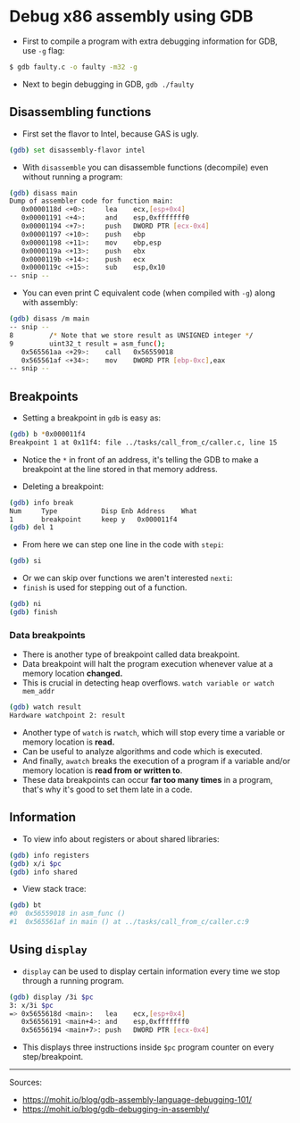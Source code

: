 # Debug x86 assembly using GDB

- First to compile a program with extra debugging information for GDB, use `-g` flag:

```sh
$ gdb faulty.c -o faulty -m32 -g
```

- Next to begin debugging in GDB, `gdb ./faulty`

## Disassembling functions

- First set the flavor to Intel, because GAS is ugly.

```sh
(gdb) set disassembly-flavor intel
```

- With `disassemble` you can disassemble functions (decompile) even without running a program:

```sh
(gdb) disass main
Dump of assembler code for function main:
   0x0000118d <+0>:     lea    ecx,[esp+0x4]
   0x00001191 <+4>:     and    esp,0xfffffff0
   0x00001194 <+7>:     push   DWORD PTR [ecx-0x4]
   0x00001197 <+10>:    push   ebp
   0x00001198 <+11>:    mov    ebp,esp
   0x0000119a <+13>:    push   ebx
   0x0000119b <+14>:    push   ecx
   0x0000119c <+15>:    sub    esp,0x10
-- snip --
```

- You can even print C equivalent code (when compiled with `-g`) along with assembly:

```sh
(gdb) disass /m main
-- snip --
8         /* Note that we store result as UNSIGNED integer */
9         uint32_t result = asm_func();
   0x565561aa <+29>:    call   0x56559018
   0x565561af <+34>:    mov    DWORD PTR [ebp-0xc],eax
-- snip --
```

## Breakpoints

- Setting a breakpoint in `gdb` is easy as:

```sh
(gdb) b *0x000011f4
Breakpoint 1 at 0x11f4: file ../tasks/call_from_c/caller.c, line 15
```

- Notice the `*` in front of an address, it's telling the GDB to make a breakpoint at the line stored in that memory address.

- Deleting a breakpoint:

```sh
(gdb) info break
Num     Type           Disp Enb Address    What
1       breakpoint     keep y   0x000011f4
(gdb) del 1
```

- From here we can step one line in the code with `stepi`:

```sh
(gdb) si
```

- Or we can skip over functions we aren't interested `nexti`:
- `finish` is used for stepping out of a function.

```sh
(gdb) ni
(gdb) finish
```

### Data breakpoints

- There is another type of breakpoint called data breakpoint.
- Data breakpoint will halt the program execution whenever value at a memory location __changed.__
- This is crucial in detecting heap overflows.
`watch variable or watch mem_addr`

```sh
(gdb) watch result
Hardware watchpoint 2: result
```

- Another type of `watch` is `rwatch`, which will stop every time a variable or memory location is __read.__
- Can be useful to analyze algorithms and code which is executed.
- And finally, `awatch` breaks the execution of a program if a variable and/or memory location is __read from or written to__.
- These data breakpoints can occur __far too many times__ in a program, that's why it's good to set them late in a code.

## Information

- To view info about registers or about shared libraries:

```sh
(gdb) info registers
(gdb) x/i $pc
(gdb) info shared
```

- View stack trace:

```sh
(gdb) bt
#0  0x56559018 in asm_func ()
#1  0x565561af in main () at ../tasks/call_from_c/caller.c:9
```

## Using `display`

- `display` can be used to display certain information every time we stop through a running program.

```sh
(gdb) display /3i $pc
3: x/3i $pc
=> 0x5655618d <main>:   lea    ecx,[esp+0x4]
   0x56556191 <main+4>: and    esp,0xfffffff0
   0x56556194 <main+7>: push   DWORD PTR [ecx-0x4]
```

- This displays three instructions inside `$pc` program counter on every step/breakpoint.

---

Sources:
- https://mohit.io/blog/gdb-assembly-language-debugging-101/
- https://mohit.io/blog/gdb-debugging-in-assembly/
